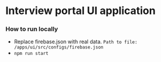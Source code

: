# Interview portal UI application

### How to run locally
* Replace firebase.json with real data.
`Path to file:  /apps/ui/src/configs/firebase.json`
* `npm run start`